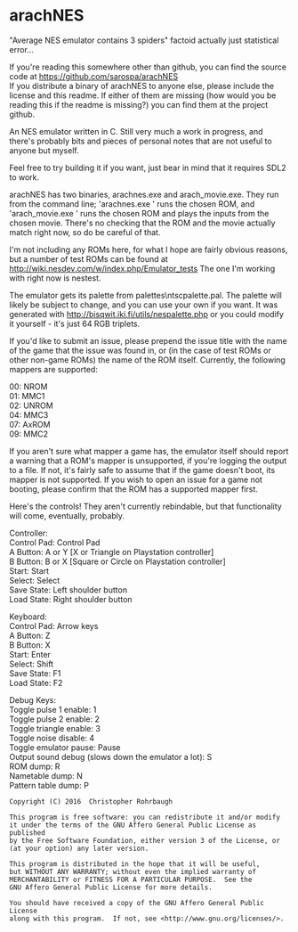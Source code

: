 # arachNES
"Average NES emulator contains 3 spiders" factoid actually just statistical error...

If you're reading this somewhere other than github, you can find the source code at https://github.com/sarospa/arachNES<br />
If you distribute a binary of arachNES to anyone else, please include the license and this readme. If either of them are missing (how would you be reading this if the readme is missing?) you can find them at the project github.

An NES emulator written in C. Still very much a work in progress, and there's probably bits and pieces of personal notes that are not useful to anyone but myself.

Feel free to try building it if you want, just bear in mind that it requires SDL2 to work.

arachNES has two binaries, arachnes.exe and arach_movie.exe. They run from the command line; 'arachnes.exe <rom>' runs the chosen ROM, and 'arach_movie.exe <rom> <movie>' runs the chosen ROM and plays the inputs from the chosen movie. There's no checking that the ROM and the movie actually match right now, so do be careful of that.

I'm not including any ROMs here, for what I hope are fairly obvious reasons, but a number of test ROMs can be found at http://wiki.nesdev.com/w/index.php/Emulator_tests The one I'm working with right now is nestest.

The emulator gets its palette from palettes\ntscpalette.pal. The palette will likely be subject to change, and you can use your own if you want. It was generated with http://bisqwit.iki.fi/utils/nespalette.php or you could modify it yourself - it's just 64 RGB triplets.

If you'd like to submit an issue, please prepend the issue title with the name of the game that the issue was found in, or (in the case of test ROMs or other non-game ROMs) the name of the ROM itself. Currently, the following mappers are supported:

00: NROM<br />
01: MMC1<br />
02: UNROM<br />
04: MMC3<br />
07: AxROM<br />
09: MMC2

If you aren't sure what mapper a game has, the emulator itself should report a warning that a ROM's mapper is unsupported, if you're logging the output to a file. If not, it's fairly safe to assume that if the game doesn't boot, its mapper is not supported. If you wish to open an issue for a game not booting, please confirm that the ROM has a supported mapper first.

Here's the controls! They aren't currently rebindable, but that functionality will come, eventually, probably.

Controller:<br />
Control Pad: Control Pad<br />
A Button: A or Y [X or Triangle on Playstation controller]<br />
B Button: B or X [Square or Circle on Playstation controller]<br />
Start: Start<br />
Select: Select<br />
Save State: Left shoulder button<br />
Load State: Right shoulder button

Keyboard:<br />
Control Pad: Arrow keys<br />
A Button: Z<br />
B Button: X<br />
Start: Enter<br />
Select: Shift<br />
Save State: F1<br />
Load State: F2

Debug Keys:<br />
Toggle pulse 1 enable: 1<br />
Toggle pulse 2 enable: 2<br />
Toggle triangle enable: 3<br />
Toggle noise disable: 4<br />
Toggle emulator pause: Pause<br />
Output sound debug (slows down the emulator a lot): S<br />
ROM dump: R<br />
Nametable dump: N<br />
Pattern table dump: P



    Copyright (C) 2016  Christopher Rohrbaugh

    This program is free software: you can redistribute it and/or modify
    it under the terms of the GNU Affero General Public License as published
    by the Free Software Foundation, either version 3 of the License, or
    (at your option) any later version.

    This program is distributed in the hope that it will be useful,
    but WITHOUT ANY WARRANTY; without even the implied warranty of
    MERCHANTABILITY or FITNESS FOR A PARTICULAR PURPOSE.  See the
    GNU Affero General Public License for more details.

    You should have received a copy of the GNU Affero General Public License
    along with this program.  If not, see <http://www.gnu.org/licenses/>.
